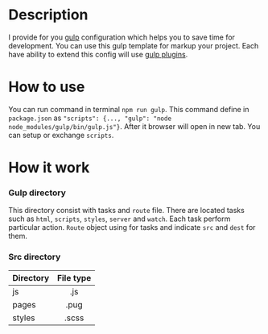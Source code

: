 # Description

I provide for you [gulp](https://gulpjs.com/) configuration which helps you to save time for development. You can use this gulp template for markup your project. Each have ability to extend this config will use [gulp plugins](https://gulpjs.com/plugins/).

# How to use

You can run command in terminal `npm run gulp`. This command define in `package.json` as `"scripts": {..., "gulp": "node node_modules/gulp/bin/gulp.js"}`. After it browser will open in new tab. You can setup or exchange `scripts`.

# How it work

### Gulp directory 

This directory consist with tasks and `route` file. There are located tasks such as `html`, `scripts`, `styles`, `server` and `watch`. Each task perform particular action. `Route` object using for tasks and indicate `src` and `dest` for them.

### Src directory

| Directory  | File type |
| ---------- |:---------:|
| js         |   .js     |
| pages      |   .pug    |
| styles     |   .scss   |